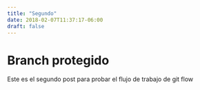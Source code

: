 ```yaml
---
title: "Segundo"
date: 2018-02-07T11:37:17-06:00
draft: false
---
```


# Branch protegido

Este es el segundo post para probar el flujo de trabajo de git flow